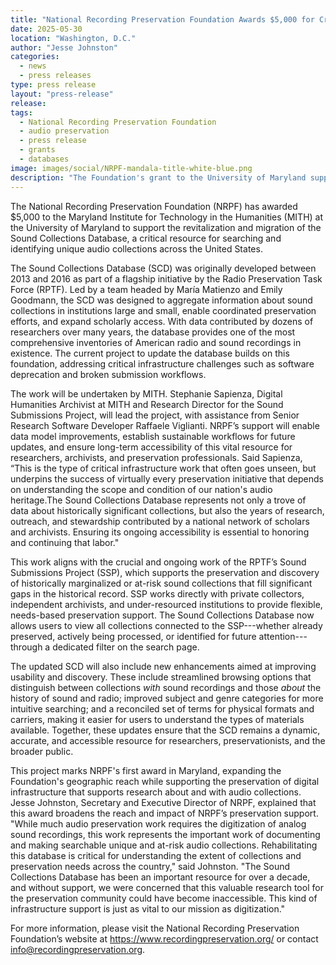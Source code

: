 ```yaml
---
title: "National Recording Preservation Foundation Awards $5,000 for Critical Audio Database Renovation"
date: 2025-05-30
location: "Washington, D.C."
author: "Jesse Johnston"
categories: 
  - news
  - press releases
type: press release
layout: "press-release"
release:
tags:
  - National Recording Preservation Foundation
  - audio preservation
  - press release
  - grants
  - databases
image: images/social/NRPF-mandala-title-white-blue.png
description: "The Foundation's grant to the University of Maryland supports the update and migration of the Sound Collections Database, a vital source that informs the preservation of American audio collections."
---
```


The National Recording Preservation Foundation (NRPF) has awarded $5,000 to the Maryland Institute for Technology in the Humanities (MITH) at the University of Maryland to support the revitalization and migration of the Sound Collections Database, a critical resource for searching and identifying unique audio collections across the United States.

The Sound Collections Database (SCD) was originally developed between 2013 and 2016 as part of a flagship initiative by the Radio Preservation Task Force (RPTF). Led by a team headed by María Matienzo and Emily Goodmann, the SCD was designed to aggregate information about sound collections in institutions large and small, enable coordinated preservation efforts, and expand scholarly access. With data contributed by dozens of researchers over many years, the database provides one of the most comprehensive inventories of American radio and sound recordings in existence. The current project to update the database builds on this foundation, addressing critical infrastructure challenges such as software deprecation and broken submission workflows.

The work will be undertaken by MITH. Stephanie Sapienza, Digital Humanities Archivist at MITH and Research Director for the Sound Submissions Project, will lead the project, with assistance from Senior Research Software Developer Raffaele Viglianti. NRPF’s support will enable data model improvements, establish sustainable workflows for future updates, and ensure long-term accessibility of this vital resource for researchers, archivists, and preservation professionals. Said Sapienza, “This is the type of critical infrastructure work that often goes unseen, but underpins the success of virtually every preservation initiative that depends on understanding the scope and condition of our nation's audio heritage.The Sound Collections Database represents not only a trove of data about historically significant collections, but also the years of research, outreach, and stewardship contributed by a national network of scholars and archivists. Ensuring its ongoing accessibility is essential to honoring and continuing that labor."

This work aligns with the crucial and ongoing work of the RPTF’s Sound Submissions Project (SSP), which supports the preservation and discovery of historically marginalized or at-risk sound collections that fill significant gaps in the historical record. SSP works directly with private collectors, independent archivists, and under-resourced institutions to provide flexible, needs-based preservation support. The Sound Collections Database now allows users to view all collections connected to the SSP---whether already preserved, actively being processed, or identified for future attention---through a dedicated filter on the search page.

The updated SCD will also include new enhancements aimed at improving usability and discovery. These include streamlined browsing options that distinguish between collections _with_ sound recordings and those _about_ the history of sound and radio; improved subject and genre categories for more intuitive searching; and a reconciled set of terms for physical formats and carriers, making it easier for users to understand the types of materials available. Together, these updates ensure that the SCD remains a dynamic, accurate, and accessible resource for researchers, preservationists, and the broader public.

This project marks NRPF's first award in Maryland, expanding the Foundation's geographic reach while supporting the preservation of digital infrastructure that supports research about and with audio collections. Jesse Johnston, Secretary and Executive Director of NRPF, explained that this award broadens the reach and impact of NRPF’s preservation support. "While much audio preservation work requires the digitization of analog sound recordings, this work represents the important work of documenting and making searchable unique and at-risk audio collections. Rehabilitating this database is critical for understanding the extent of collections and preservation needs across the country," said Johnston. "The Sound Collections Database has been an important resource for over a decade, and without support, we were concerned that this valuable research tool for the preservation community could have become inaccessible. This kind of infrastructure support is just as vital to our mission as digitization."

For more information, please visit the National Recording Preservation Foundation’s website at <https://www.recordingpreservation.org/> or contact [info@recordingpreservation.org](mailto:info@recordingpreservation.org).
